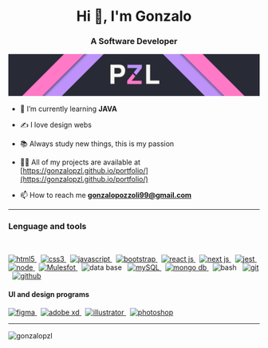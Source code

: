 <h1 align="center">Hi 👋, I'm Gonzalo</h1>
<h3 align="center">A Software Developer</h3>

![](assets/portada.png)

- 🌱 I’m currently learning **JAVA**

- ✍️ I love design webs

- 📚 Always study new things, this is my passion

- 👨‍💻 All of my projects are available at [https://gonzalopzl.github.io/portfolio/](https://gonzalopzl.github.io/portfolio/)

- 📫 How to reach me **gonzalopozzoli99@gmail.com**

<hr/>

<h3 align="left">Lenguage and tools</h3>
<br/>

<!-- HTML5,CSS3,JS,BOOTSRAP,REACTJS,NEXT.JS, JEST,NODE,MULESOFT, BASES DE DATOS, MYSQL, MONGO DB,TERMINAL, GIT, GITHUB -->
<p align="left">
  <a href="https://www.w3.org/html/" target="_blank">
    <img
      src="https://i.imgur.com/9ZktlzP.png"
      alt="html5"
      width="40"
      height="40"
    />
  </a>
  &nbsp;
  <a href="https://www.w3schools.com/css/" target="_blank">
    <img
    src="https://i.imgur.com/nJKeWS5.png"
    alt="css3"
    width="40"
    height="40"
    />
  </a>
  &nbsp;
  <a
  href="https://developer.mozilla.org/en-US/docs/Web/JavaScript"
  target="_blank"
  >
    <img
      src="https://i.imgur.com/80KjYfJ.png"
      alt="javascript"
      width="40"
      height="40"
    />
  </a>
  &nbsp;
  <a href="https://getbootstrap.com" target="_blank">
    <img
      src="https://i.imgur.com/T2CiTGv.png"
      alt="bootstrap"
      width="40"
      height="40"
    />
  </a>
  &nbsp;
  <a href="https://es.reactjs.org/" target="_blank">
    <img
      src="https://i.imgur.com/nKmINtq.png"
      alt="react js"
      width="40"
      height="40"
    />
  </a>
  &nbsp;
  <a href="https://nextjs.org/" target="_blank">
    <img
      src="https://i.imgur.com/Aq4rl0n.png"
      alt="next js"
      width="40"
      height="40"
    />
  </a>
  &nbsp;
  <a href="https://jestjs.io/" target="_blank">
    <img
      src="https://i.imgur.com/TCCM7Oq.png"
      alt="jest"
      width="40"
      height="40"
    />
  </a>
  &nbsp;
  <a href="https://nodejs.org/es/" target="_blank">
    <img
      src="https://i.imgur.com/1dejdbz.png"
      alt="node"
      width="40"
      height="40"
    />
  </a>
  &nbsp;
  <a href="https://www.mulesoft.com/" target="_blank">
    <img
      src="https://i.imgur.com/3CXAG5B.png"
      alt="Mulesfot"
      width="40"
      height="40"
    />
  </a>
  &nbsp;
  <a >
    <img
      src="https://i.imgur.com/GNULUT5.png"
      alt="data base"
      width="40"
      height="40"
    />
  </a>
  &nbsp;
    <a href="https://www.mysql.com/" target="_blank">
    <img
      src="https://i.imgur.com/87sES5i.png"
      alt="mySQL"
      width="40"
      height="40"
    />
  </a>
  &nbsp;
  <a href="https://www.mongodb.com/" target="_blank">
    <img
      src="https://i.imgur.com/OGIv6a2.png"
      alt="mongo db"
      width="40"
      height="40"
    />
  </a>
  &nbsp;
    <a >
    <img
      src="https://i.imgur.com/tvjHxIL.png"
      alt="bash"
      width="40"
      height="40"
    />
  </a>
  &nbsp;
  <a href="https://git-scm.com/" target="_blank">
    <img
    src="https://i.imgur.com/eOtRQcQ.png"
    alt="git"
    width="40"
    height="40"
    />
  </a>
  &nbsp;
  <a href="https://github.com/" target="_blank">
    <img
    src="https://i.imgur.com/6uh7KkR.png"
    alt="github"
    width="40"
    height="40"
    />
  </a>


<!-- UI AND DESIGN PROGRAMS -->
<!-- FIGMA, ADOBE XD, ADOBE ILLUSTRATOR, ADOBE PHOTOSHOP -->

<h4 align="left">UI and design programs</h3>
  
<p align="left">
  <a href="https://www.figma.com/" target="_blank">
    <img
      src="https://i.imgur.com/7EXR6aJ.png"
      alt="figma"
      width="40"
      height="40"
    />
  </a>
  &nbsp;
  <a href="https://www.adobe.com/la/products/xd.html" target="_blank">
    <img
      src="https://i.imgur.com/hNtlqKP.png"
      alt="adobe xd"
      width="40"
      height="40"
    />
  </a>
  &nbsp;
  <a href="https://www.adobe.com/la/products/illustrator.html" target="_blank">
    <img
      src="https://i.imgur.com/X6EKTXM.png"
      alt="illustrator"
      width="40"
      height="40"
    />
  </a>
  &nbsp;
  <a href="https://www.adobe.com/la/products/photoshop.html" target="_blank">
    <img
      src="https://i.imgur.com/zSN3h6B.png"
      alt="photoshop"
      width="40"
      height="40"
    />
  </a>
</p>

<hr>
<p><img align="center" src="https://github-readme-stats.vercel.app/api/top-langs/?username=gonzalopzl&layout=compact" alt="gonzalopzl" /></p>

